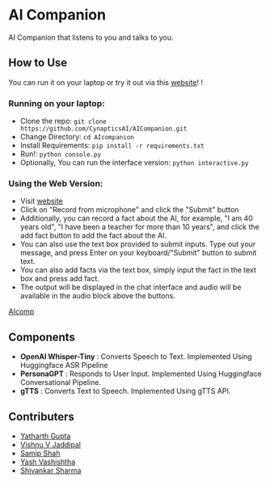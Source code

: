 # AI Companion

AI Companion that listens to you and talks to you.

## How to Use

You can run it on your laptop or try it out via this [website](https://huggingface.co/spaces/Icar/AICompanion)!
!

### Running on your laptop:

- Clone the repo: `git clone https://github.com/CynapticsAI/AICompanion.git`
- Change Directory: `cd AIcompanion`
- Install Requirements: `pip install -r requirements.txt`
- Run!: `python console.py`
- Optionally, You can run the interface version: `python interactive.py`

### Using the Web Version:

- Visit [website](https://huggingface.co/spaces/Icar/AICompanion)
- Click on "Record from microphone" and click the "Submit" button
- Additionally, you can record a fact about the AI, for example, "I am 40 years old", "I have been a teacher for more than 10 years", and click the add fact button to add the fact about the AI.
- You can also use the text box provided to submit inputs. Type out your message, and press Enter on your keyboard/"Submit" button to submit text.
- You can also add facts via the text box, simply input the fact in the text box and press add fact.
- The output will be displayed in the chat interface and audio will be available in the audio block above the buttons.

[AIcomp](https://github.com/CynapticsAI/AICompanion/assets/95531133/5c3ae188-f3e8-45ac-a581-ddc4818b02fe)


## Components

* **OpenAI Whisper-Tiny** : Converts Speech to Text. Implemented Using Huggingface ASR Pipeline
* **PersonaGPT** : Responds to User Input. Implemented Using Huggingface Conversational Pipeline.
* **gTTS** : Converts Text to Speech. Implemented Using gTTS API.

## Contributers

* [Yatharth Gupta](https://github.com/Warlord-K)
* [Vishnu V Jaddipal](https://github.com/Gothos)
* [Samip Shah](https://github.com/snarkyidiot)
* [Yash Vashishtha](https://github.com/Yashiiti)
* [Shivankar Sharma](https://github.com/Shivankar007)
